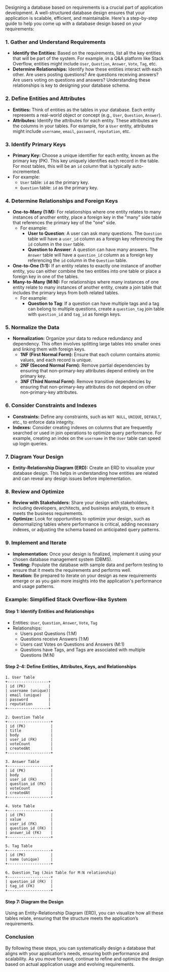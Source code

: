 Designing a database based on requirements is a crucial part of application development. A well-structured database design ensures that your application is scalable, efficient, and maintainable. Here's a step-by-step guide to help you come up with a database design based on your requirements:

### **1. Gather and Understand Requirements**
   - **Identify the Entities:** Based on the requirements, list all the key entities that will be part of the system. For example, in a Q&A platform like Stack Overflow, entities might include `User`, `Question`, `Answer`, `Vote`, `Tag`, etc.
   - **Determine Relationships:** Identify how these entities interact with each other. Are users posting questions? Are questions receiving answers? Are users voting on questions and answers? Understanding these relationships is key to designing your database schema.

### **2. Define Entities and Attributes**
   - **Entities:** Think of entities as the tables in your database. Each entity represents a real-world object or concept (e.g., `User`, `Question`, `Answer`).
   - **Attributes:** Identify the attributes for each entity. These attributes are the columns in your tables. For example, for a `User` entity, attributes might include `username`, `email`, `password`, `reputation`, etc.

### **3. Identify Primary Keys**
   - **Primary Key:** Choose a unique identifier for each entity, known as the primary key (PK). This key uniquely identifies each record in the table. For most tables, this will be an `id` column that is typically auto-incremented.
   - For example:
     - `User` table: `id` as the primary key.
     - `Question` table: `id` as the primary key.

### **4. Determine Relationships and Foreign Keys**
   - **One-to-Many (1:M):** For relationships where one entity relates to many instances of another entity, place a foreign key in the "many" side table that references the primary key of the "one" side.
     - For example:
       - **User to Question**: A user can ask many questions. The `Question` table will have a `user_id` column as a foreign key referencing the `id` column in the `User` table.
       - **Question to Answer**: A question can have many answers. The `Answer` table will have a `question_id` column as a foreign key referencing the `id` column in the `Question` table.
   - **One-to-One (1:1):** If an entity relates to exactly one instance of another entity, you can either combine the two entities into one table or place a foreign key in one of the tables.
   - **Many-to-Many (M:N):** For relationships where many instances of one entity relate to many instances of another entity, create a join table that includes the primary keys from both related tables.
     - For example:
       - **Question to Tag**: If a question can have multiple tags and a tag can belong to multiple questions, create a `question_tag` join table with `question_id` and `tag_id` as foreign keys.

### **5. Normalize the Data**
   - **Normalization:** Organize your data to reduce redundancy and dependency. This often involves splitting large tables into smaller ones and linking them with foreign keys.
     - **1NF (First Normal Form):** Ensure that each column contains atomic values, and each record is unique.
     - **2NF (Second Normal Form):** Remove partial dependencies by ensuring that non-primary-key attributes depend entirely on the primary key.
     - **3NF (Third Normal Form):** Remove transitive dependencies by ensuring that non-primary-key attributes do not depend on other non-primary-key attributes.

### **6. Consider Constraints and Indexes**
   - **Constraints:** Define any constraints, such as `NOT NULL`, `UNIQUE`, `DEFAULT`, etc., to enforce data integrity.
   - **Indexes:** Consider creating indexes on columns that are frequently searched or used in join operations to optimize query performance. For example, creating an index on the `username` in the `User` table can speed up login queries.

### **7. Diagram Your Design**
   - **Entity-Relationship Diagram (ERD):** Create an ERD to visualize your database design. This helps in understanding how entities are related and can reveal any design issues before implementation.

### **8. Review and Optimize**
   - **Review with Stakeholders:** Share your design with stakeholders, including developers, architects, and business analysts, to ensure it meets the business requirements.
   - **Optimize:** Look for opportunities to optimize your design, such as denormalizing tables where performance is critical, adding necessary indexes, or adjusting the schema based on anticipated query patterns.

### **9. Implement and Iterate**
   - **Implementation:** Once your design is finalized, implement it using your chosen database management system (DBMS).
   - **Testing:** Populate the database with sample data and perform testing to ensure that it meets the requirements and performs well.
   - **Iteration:** Be prepared to iterate on your design as new requirements emerge or as you gain more insights into the application's performance and usage patterns.

### **Example: Simplified Stack Overflow-like System**

#### **Step 1: Identify Entities and Relationships**
- Entities: `User`, `Question`, `Answer`, `Vote`, `Tag`
- Relationships:
  - Users post Questions (1:M)
  - Questions receive Answers (1:M)
  - Users cast Votes on Questions and Answers (M:1)
  - Questions have Tags, and Tags are associated with multiple Questions (M:N)

#### **Step 2-4: Define Entities, Attributes, Keys, and Relationships**

```plaintext
1. User Table
+------------------+
| id (PK)          |
| username (unique)|
| email (unique)   |
| password         |
| reputation       |
+------------------+

2. Question Table
+-------------------+
| id (PK)           |
| title             |
| body              |
| user_id (FK)      |
| voteCount         |
| createdAt         |
+-------------------+

3. Answer Table
+-------------------+
| id (PK)           |
| body              |
| user_id (FK)      |
| question_id (FK)  |
| voteCount         |
| createdAt         |
+-------------------+

4. Vote Table
+-------------------+
| id (PK)           |
| value             |
| user_id (FK)      |
| question_id (FK)  |
| answer_id (FK)    |
+-------------------+

5. Tag Table
+-------------------+
| id (PK)           |
| name (unique)     |
+-------------------+

6. Question_Tag (Join Table for M:N relationship)
+-------------------+
| question_id (FK)  |
| tag_id (FK)       |
+-------------------+
```

#### **Step 7: Diagram the Design**

Using an Entity-Relationship Diagram (ERD), you can visualize how all these tables relate, ensuring that the structure meets the application’s requirements.

### **Conclusion**

By following these steps, you can systematically design a database that aligns with your application's needs, ensuring both performance and scalability. As you move forward, continue to refine and optimize the design based on actual application usage and evolving requirements.
